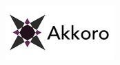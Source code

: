 <p align="center">
  <img src="https://github.com/akkoro/.github/raw/main/profile/akkoro_isotoxal_octagram_with_copy.png" width="50%" height="50%" alt="Akkoro" />
</p>
